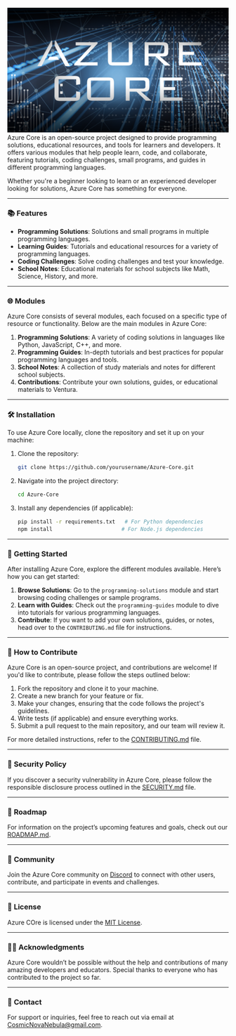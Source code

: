![azure_core_banner.png](../assets/azure_core_banner.png)
Azure Core is an open-source project designed to provide programming solutions, educational resources, and tools for learners and developers. It offers various modules that help people learn, code, and collaborate, featuring tutorials, coding challenges, small programs, and guides in different programming languages.

Whether you're a beginner looking to learn or an experienced developer looking for solutions, Azure Core has something for everyone.

---

### 📚 **Features**
- **Programming Solutions**: Solutions and small programs in multiple programming languages.
- **Learning Guides**: Tutorials and educational resources for a variety of programming languages.
- **Coding Challenges**: Solve coding challenges and test your knowledge.
- **School Notes**: Educational materials for school subjects like Math, Science, History, and more.

---

### 🌐 **Modules**
Azure Core consists of several modules, each focused on a specific type of resource or functionality. Below are the main modules in Azure Core:

1. **Programming Solutions**: A variety of coding solutions in languages like Python, JavaScript, C++, and more.
2. **Programming Guides**: In-depth tutorials and best practices for popular programming languages and tools.
3. **School Notes**: A collection of study materials and notes for different school subjects.
4. **Contributions**: Contribute your own solutions, guides, or educational materials to Ventura.

---

### 🛠️ **Installation**

To use Azure Core locally, clone the repository and set it up on your machine:

1. Clone the repository:
   ```bash
   git clone https://github.com/yourusername/Azure-Core.git
   ```

2. Navigate into the project directory:
   ```bash
   cd Azure-Core
   ```

3. Install any dependencies (if applicable):
   ```bash
   pip install -r requirements.txt   # For Python dependencies
   npm install                      # For Node.js dependencies
   ```

---

### 🚀 **Getting Started**

After installing Azure Core, explore the different modules available. Here’s how you can get started:

1. **Browse Solutions**: Go to the `programming-solutions` module and start browsing coding challenges or sample programs.
2. **Learn with Guides**: Check out the `programming-guides` module to dive into tutorials for various programming languages.
3. **Contribute**: If you want to add your own solutions, guides, or notes, head over to the `CONTRIBUTING.md` file for instructions.

---

### 📝 **How to Contribute**

Azure Core is an open-source project, and contributions are welcome! If you'd like to contribute, please follow the steps outlined below:

1. Fork the repository and clone it to your machine.
2. Create a new branch for your feature or fix.
3. Make your changes, ensuring that the code follows the project's guidelines.
4. Write tests (if applicable) and ensure everything works.
5. Submit a pull request to the main repository, and our team will review it.

For more detailed instructions, refer to the [CONTRIBUTING.md](CONTRIBUTING.md) file.

---

### 🔐 **Security Policy**

If you discover a security vulnerability in Azure Core, please follow the responsible disclosure process outlined in the [SECURITY.md](SECURITY.md) file.

---

### 📅 **Roadmap**

For information on the project’s upcoming features and goals, check out our [ROADMAP.md](ROADMAP.md).

---

### 🤝 **Community**

Join the Azure Core community on [Discord](https://discord.gg/CFnB9KvRJQ) to connect with other users, contribute, and participate in events and challenges.

---

### 🎉 **License**

Azure COre is licensed under the [MIT License](LICENSE).

---

### 🧑‍💻 **Acknowledgments**

Azure Core wouldn’t be possible without the help and contributions of many amazing developers and educators. Special thanks to everyone who has contributed to the project so far.

---

### 📧 **Contact**

For support or inquiries, feel free to reach out via email at CosmicNovaNebula@gmail.com.